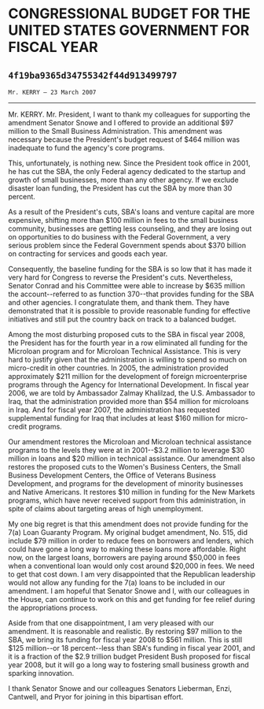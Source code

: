 # CONGRESSIONAL BUDGET FOR THE UNITED STATES GOVERNMENT FOR FISCAL YEAR
## `4f19ba9365d34755342f44d913499797`
`Mr. KERRY — 23 March 2007`

---


Mr. KERRY. Mr. President, I want to thank my colleagues for 
supporting the amendment Senator Snowe and I offered to provide an 
additional $97 million to the Small Business Administration. This 
amendment was necessary because the President's budget request of $464 
million was inadequate to fund the agency's core programs.

This, unfortunately, is nothing new. Since the President took office 
in 2001, he has cut the SBA, the only Federal agency dedicated to the 
startup and growth of small businesses, more than any other agency. If 
we exclude disaster loan funding, the President has cut the SBA by more 
than 30 percent.

As a result of the President's cuts, SBA's loans and venture capital 
are more expensive, shifting more than $100 million in fees to the 
small business community, businesses are getting less counseling, and 
they are losing out on opportunities to do business with the Federal 
Government, a very serious problem since the Federal Government spends 
about $370 billion on contracting for services and goods each year.

Consequently, the baseline funding for the SBA is so low that it has 
made it very hard for Congress to reverse the President's cuts. 
Nevertheless, Senator Conrad and his Committee were able to increase by 
$635 million the account--referred to as function 370--that provides 
funding for the SBA and other agencies. I congratulate them, and thank 
them. They have demonstrated that it is possible to provide reasonable 
funding for effective initiatives and still put the country back on 
track to a balanced budget.

Among the most disturbing proposed cuts to the SBA in fiscal year 
2008, the President has for the fourth year in a row eliminated all 
funding for the Microloan program and for Microloan Technical 
Assistance. This is very hard to justify given that the administration 
is willing to spend so much on micro-credit in other countries. In 
2005, the administration provided approximately $211 million for the 
development of foreign microenterprise programs through the Agency for 
International Development. In fiscal year 2006, we are told by 
Ambassador Zalmay Khalilzad, the U.S. Ambassador to Iraq, that the 
administration provided more than $54 million for microloans in Iraq. 
And for fiscal year 2007, the administration has requested supplemental 
funding for Iraq that includes at least $160 million for micro-credit 
programs.

Our amendment restores the Microloan and Microloan technical 
assistance programs to the levels they were at in 2001--$3.2 million to 
leverage $30 million in loans and $20 million in technical assistance. 
Our amendment also restores the proposed cuts to the Women's Business 
Centers, the Small Business Development Centers, the Office of Veterans 
Business Development, and programs for the development of minority 
businesses and Native Americans. It restores $10 million in funding for 
the New Markets programs, which have never received support from this 
administration, in spite of claims about targeting areas of high 
unemployment.

My one big regret is that this amendment does not provide funding for 
the 7(a) Loan Guaranty Program. My original budget amendment, No. 515, 
did include $79 million in order to reduce fees on borrowers and 
lenders, which could have gone a long way to making these loans more 
affordable. Right now, on the largest loans, borrowers are paying 
around $50,000 in fees when a conventional loan would only cost around 
$20,000 in fees. We need to get that cost down. I am very disappointed 
that the Republican leadership would not allow any funding for the 7(a) 
loans to be included in our amendment. I am hopeful that Senator Snowe 
and I, with our colleagues in the House, can continue to work on this 
and get funding for fee relief during the appropriations process.

Aside from that one disappointment, I am very pleased with our 
amendment. It is reasonable and realistic. By restoring $97 million to 
the SBA, we bring its funding for fiscal year 2008 to $561 million. 
This is still $125 million--or 18 percent--less than SBA's funding in 
fiscal year 2001, and it is a fraction of the $2.9 trillion budget 
President Bush proposed for fiscal year 2008, but it will go a long way 
to fostering small business growth and sparking innovation.

I thank Senator Snowe and our colleagues Senators Lieberman, Enzi, 
Cantwell, and Pryor for joining in this bipartisan effort.